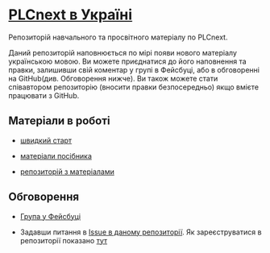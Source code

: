# [PLCnext в Україні](https://pupenasan.github.io/plcnext/)
Репозиторій навчального та просвітного матеріалу по PLCnext.

Даний репозиторій наповнюється по мірі появи нового матеріалу українською мовою. Ви можете приєднатися до його наповнення та правки, залишивши свій коментар у групі в Фейсбуці, або в обговоренні на GitHub(див. Обговорення нижче). Ви також можете стати співавтором репозиторію (вносити правки безпосередньо) якщо вмієте працювати з GitHub.

## Матеріали в роботі

- [швидкий старт](faststart.md)

- [матеріали посібника](book/README.md)

- [репозиторій з матеріалами](https://github.com/pupenasan/plcnext)

## Обговорення

- [Група у Фейсбуці](https://www.facebook.com/groups/plcnextua)

- Задавши питання в [Issue в даному репозиторії](https://github.com/pupenasan/plcnext/issues). Як зареєструватися в репозиторії показано [тут](https://pupenasan.github.io/Git4All/events/workshop1.html)   
